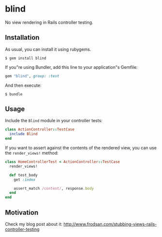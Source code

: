 blind
=====

No view rendering in Rails controller testing.

Installation
------------

As usual, you can install it using rubygems.

```
$ gem install blind
```

If you"re using Bundler, add this line to
your application"s Gemfile:

```ruby
gem "blind", group: :test
```

And then execute:

```console
$ bundle
```

Usage
-----

Include the `Blind` module in your controller tests:

```ruby
class ActionController::TestCase
  include Blind
end
```

If you want to assert against the contents of the
rendered view, you can use the `render_views!` method:

```ruby
class HomeControllerTest < ActionController::TestCase
  render_views!

  def test_body
    get :index

    assert_match /content/, response.body
  end
end
```

Motivation
----------

Check my blog post about it:
<http://www.frodsan.com/stubbing-views-rails-controller-testing>
